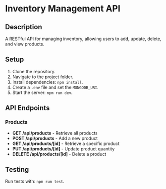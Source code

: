 # Inventory Management API

## Description
A RESTful API for managing inventory, allowing users to add, update, delete, and view products.

## Setup

1. Clone the repository.
2. Navigate to the project folder.
3. Install dependencies: `npm install`.
4. Create a `.env` file and set the `MONGODB_URI`.
5. Start the server: `npm run dev`.

## API Endpoints

### Products
- **GET /api/products** - Retrieve all products
- **POST /api/products** - Add a new product
- **GET /api/products/[id]** - Retrieve a specific product
- **PUT /api/products/[id]** - Update product quantity
- **DELETE /api/products/[id]** - Delete a product

## Testing
Run tests with: `npm run test`.
